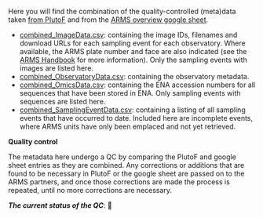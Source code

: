 Here you will find the combination of the quality-controlled (meta)data taken [from PlutoF](https://github.com/arms-mbon/Data/blob/main/QualityControlledData/FromPlutoF/) and from the [ARMS overview google sheet](https://github.com/arms-mbon/Data/tree/main/QualityControlledData/FromGS).

* [combined_ImageData.csv](https://github.com/arms-mbon/Data/blob/main/QualityControlledData/Combined/combined_ImageData.csv): containing the image IDs, filenames and download URLs for each sampling event for each observatory. Where available, the ARMS plate number and face are also indicated (see the [ARMS Handbook](https://github.com/arms-mbon/Documentation/tree/main/Handbook) for more information). Only the sampling events with images are listed here.  
* [combined_ObservatoryData.csv](https://github.com/arms-mbon/Data/blob/main/QualityControlledData/Combined/combined_ObservatoryData.csv): containing the observatory metadata.
* [combined_OmicsData.csv](https://github.com/arms-mbon/Data/blob/main/QualityControlledData/Combined/combined_OmicsData.csv): containing the ENA accession numbers for all sequences that have been stored in ENA. Only sampling events with sequences are listed here. 
* [combined_SamplingEventData.csv](https://github.com/arms-mbon/Data/blob/main/QualityControlledData/Combined/combined_SamplingEventData.csv): containing a listing of all sampling events that have occurred to date. Included here are incomplete events, where ARMS units have only been emplaced and not yet retrieved. 

**Quality control**

The metadata here undergo a QC by comparing the PlutoF and google sheet entries as they are combined. Any corrections or additions that are found to be necessary in PlutoF or the google sheet are passed on to the ARMS partners, and once those corrections are made the process is repeated, until no more corrections are necessary. 

_**The current status of the QC**_: :repeat:

<!---The current status of the QC_: :ballot_box_with_check: -->
